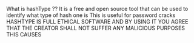 What is hashType ??
It is a free and open source tool that can be used to identify what type of hash one is 
This is useful for password cracks
HASHTYPE IS FULL ETHICAL SOFTWARE AND BY USING IT YOU AGREE THAT THE CREATOR SHALL NOT SUFFER ANY MALICIOUS PURPOSES THIS CAUSES
